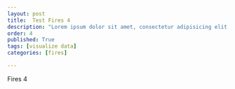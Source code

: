 ```yaml
---
layout: post
title:  Test Fires 4
description: "Lorem ipsum dolor sit amet, consectetur adipisicing elit, sed do eiusmod tempor incididunt ut labore et dolore magna aliqua."
order: 4
published: True
tags: [visualize data]
categories: [fires]

---
```



Fires 4
